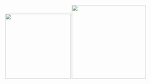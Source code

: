 <img src="https://gitee.com/agile-development-system/agds-doc-preset/raw/master/lib/docs/qrcode/alipay.jpeg" width="209px" >
<img src="https://gitee.com/agile-development-system/agds-doc-preset/raw/master/lib/docs/qrcode/wechatpay.jpeg" width="237px" >
